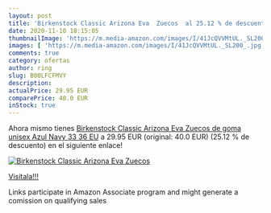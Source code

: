 ```yaml
---
layout: post
title: 'Birkenstock Classic Arizona Eva  Zuecos  al 25.12 % de descuento'
date: 2020-11-10 18:15:05
thumbnailImage: 'https://m.media-amazon.com/images/I/41JcQVVMtUL._SL200_.jpg'
images: [ 'https://m.media-amazon.com/images/I/41JcQVVMtUL._SL200_.jpg' ]
comments: true
category: ofertas
author: ring
slug: B00LFCFMVY
description:
actualPrice: 29.95 EUR
comparePrice: 40.0 EUR
inStock: true
---
```


Ahora mismo tienes [Birkenstock Classic Arizona Eva  Zuecos de goma unisex  Azul  Navy 33 36 EU](https://www.amazon.es/dp/B00LFCFMVY/?tag=tolees-21) a 29.95 EUR (original: 40.0 EUR) (25.12 %  de descuento) en el siguiente enlace!

[![Birkenstock Classic Arizona Eva  Zuecos ](https://m.media-amazon.com/images/I/41JcQVVMtUL._SL200_.jpg)](https://www.amazon.es/dp/B00LFCFMVY/?tag=tolees-21)

[Visítala!!!](https://www.amazon.es/dp/B00LFCFMVY/?tag=tolees-21)

Links participate in Amazon Associate program and might generate a comission on qualifying sales
